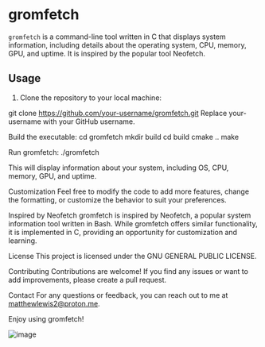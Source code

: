 # gromfetch

`gromfetch` is a command-line tool written in C that displays system information, including details about the operating system, CPU, memory, GPU, and uptime. It is inspired by the popular tool Neofetch.

## Usage

1. Clone the repository to your local machine:

  git clone https://github.com/your-username/gromfetch.git
Replace your-username with your GitHub username.

Build the executable:
cd gromfetch
mkdir build
cd build
cmake ..
make

Run gromfetch:
./gromfetch


This will display information about your system, including OS, CPU, memory, GPU, and uptime.

Customization
Feel free to modify the code to add more features, change the formatting, or customize the behavior to suit your preferences.

Inspired by Neofetch
gromfetch is inspired by Neofetch, a popular system information tool written in Bash. While gromfetch offers similar functionality, it is implemented in C, providing an opportunity for customization and learning.

License
This project is licensed under the GNU GENERAL PUBLIC LICENSE.

Contributing
Contributions are welcome! If you find any issues or want to add improvements, please create a pull request.



Contact
For any questions or feedback, you can reach out to me at matthewlewis2@proton.me.

Enjoy using gromfetch!

![image](https://github.com/Edx-X11/Gromfetch/assets/142403504/b08e62a9-b4bf-466f-86e1-f548d746b497)
